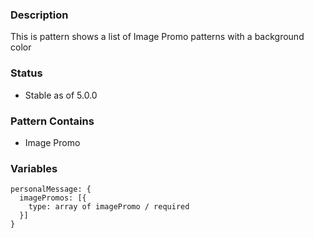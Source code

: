 ### Description
This is pattern shows a list of Image Promo patterns with a background color

### Status
* Stable as of 5.0.0

### Pattern Contains
* Image Promo

### Variables
~~~
personalMessage: {
  imagePromos: [{
    type: array of imagePromo / required
  }]
}
~~~
